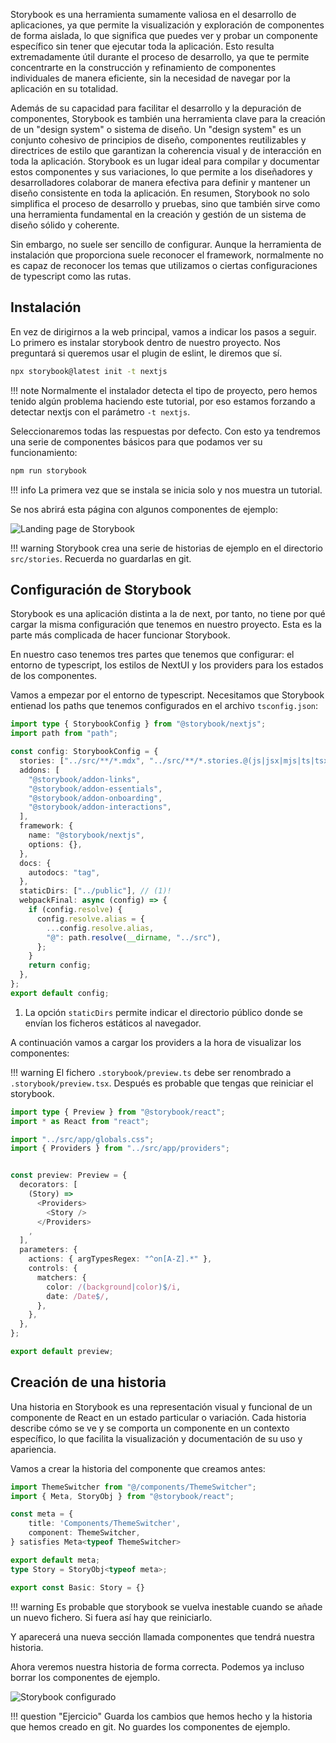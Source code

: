 Storybook es una herramienta sumamente valiosa en el desarrollo de aplicaciones, ya que permite la visualización y exploración de componentes de forma aislada, lo que significa que puedes ver y probar un componente específico sin tener que ejecutar toda la aplicación. Esto resulta extremadamente útil durante el proceso de desarrollo, ya que te permite concentrarte en la construcción y refinamiento de componentes individuales de manera eficiente, sin la necesidad de navegar por la aplicación en su totalidad.

Además de su capacidad para facilitar el desarrollo y la depuración de componentes, Storybook es también una herramienta clave para la creación de un "design system" o sistema de diseño. Un "design system" es un conjunto cohesivo de principios de diseño, componentes reutilizables y directrices de estilo que garantizan la coherencia visual y de interacción en toda la aplicación. Storybook es un lugar ideal para compilar y documentar estos componentes y sus variaciones, lo que permite a los diseñadores y desarrolladores colaborar de manera efectiva para definir y mantener un diseño consistente en toda la aplicación. En resumen, Storybook no solo simplifica el proceso de desarrollo y pruebas, sino que también sirve como una herramienta fundamental en la creación y gestión de un sistema de diseño sólido y coherente.

Sin embargo, no suele ser sencillo de configurar. Aunque la herramienta de instalación que proporciona suele reconocer el framework, normalmente no es capaz de reconocer los temas que utilizamos o ciertas configuraciones de typescript como las rutas.

## Instalación

En vez de dirigirnos a la web principal, vamos a indicar los pasos a seguir. Lo primero es instalar storybook dentro de nuestro proyecto. Nos preguntará si
queremos usar el plugin de eslint, le diremos que sí.

```bash
npx storybook@latest init -t nextjs
```

!!! note
    Normalmente el instalador detecta el tipo de proyecto, pero hemos tenido
    algún problema haciendo este tutorial, por eso estamos forzando a detectar
    nextjs con el parámetro `-t nextjs`.


Seleccionaremos todas las respuestas por defecto. Con esto ya tendremos una serie de componentes básicos para que podamos ver su funcionamiento:

```bash
npm run storybook
```

!!! info
    La primera vez que se instala se inicia solo y nos muestra un tutorial.

Se nos abrirá esta página con algunos componentes de ejemplo:

![Landing page de Storybook](images/storybook-landingpage.png)


!!! warning
    Storybook crea una serie de historias de ejemplo en el directorio `src/stories`. Recuerda no guardarlas en git.

## Configuración de Storybook

Storybook es una aplicación distinta a la de next, por tanto, no tiene por qué
cargar la misma configuración que tenemos en nuestro proyecto. Esta es la parte
más complicada de hacer funcionar Storybook.

En nuestro caso tenemos tres partes que tenemos que configurar: el entorno de
typescript, los estilos de NextUI y los providers para los estados de los
componentes.

Vamos a empezar por el entorno de typescript. Necesitamos que Storybook entienad los paths que tenemos configurados en el archivo `tsconfig.json`:

```typescript title=".storybook/main.ts" hl_lines="2 19-28" 
import type { StorybookConfig } from "@storybook/nextjs";
import path from "path";

const config: StorybookConfig = {
  stories: ["../src/**/*.mdx", "../src/**/*.stories.@(js|jsx|mjs|ts|tsx)"],
  addons: [
    "@storybook/addon-links",
    "@storybook/addon-essentials",
    "@storybook/addon-onboarding",
    "@storybook/addon-interactions",
  ],
  framework: {
    name: "@storybook/nextjs",
    options: {},
  },
  docs: {
    autodocs: "tag",
  },
  staticDirs: ["../public"], // (1)!
  webpackFinal: async (config) => {
    if (config.resolve) {
      config.resolve.alias = {
        ...config.resolve.alias,
        "@": path.resolve(__dirname, "../src"),
      };
    }
    return config;
  },
};
export default config;
```

1. La opción `staticDirs` permite indicar el directorio público donde se envían los ficheros estáticos al navegador.

A continuación vamos a cargar los providers a la hora de visualizar los 
componentes:

!!! warning
    El fichero `.storybook/preview.ts` debe ser renombrado a `.storybook/preview.tsx`. Después es probable que tengas que reiniciar el storybook.

```typescript title=".storybook/preview.tsx" linenums="1" hl_lines="2-5 9-15"
import type { Preview } from "@storybook/react";
import * as React from "react";

import "../src/app/globals.css";
import { Providers } from "../src/app/providers";


const preview: Preview = {
  decorators: [
    (Story) => 
      <Providers>
        <Story />
      </Providers>
    ,
  ],
  parameters: {
    actions: { argTypesRegex: "^on[A-Z].*" },
    controls: {
      matchers: {
        color: /(background|color)$/i,
        date: /Date$/,
      },
    },
  },
};

export default preview;
```


## Creación de una historia

Una historia en Storybook es una representación visual y funcional de un componente de React en un estado particular o variación. Cada historia describe cómo se ve y se comporta un componente en un contexto específico, lo que facilita la visualización y documentación de su uso y apariencia.

Vamos a crear la historia del componente que creamos antes:

```typescript title="src/stories/components/ThemeSwitcher.stories.ts"
import ThemeSwitcher from "@/components/ThemeSwitcher";
import { Meta, StoryObj } from "@storybook/react";

const meta = {
    title: 'Components/ThemeSwitcher',
    component: ThemeSwitcher,
} satisfies Meta<typeof ThemeSwitcher>

export default meta;
type Story = StoryObj<typeof meta>;

export const Basic: Story = {}
```

!!! warning
    Es probable que storybook se vuelva inestable cuando se añade un nuevo fichero. Si fuera así hay que reiniciarlo.

Y aparecerá una nueva sección llamada componentes que tendrá nuestra historia. 

Ahora veremos nuestra historia de forma correcta. Podemos ya incluso borrar los componentes de ejemplo.

![Storybook configurado](images/storybook-configured.png)

!!! question "Ejercicio"
    Guarda los cambios que hemos hecho y la historia que hemos creado en git.
    No guardes los componentes de ejemplo.
